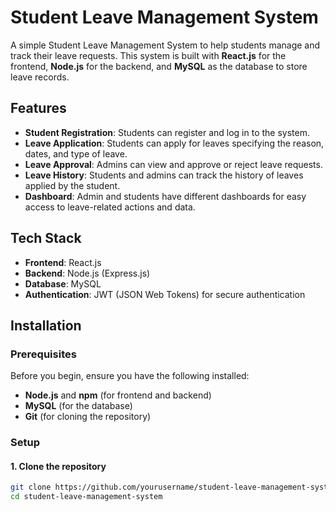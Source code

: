 # Student Leave Management System

A simple Student Leave Management System to help students manage and track their leave requests. This system is built with **React.js** for the frontend, **Node.js** for the backend, and **MySQL** as the database to store leave records.

## Features

- **Student Registration**: Students can register and log in to the system.
- **Leave Application**: Students can apply for leaves specifying the reason, dates, and type of leave.
- **Leave Approval**: Admins can view and approve or reject leave requests.
- **Leave History**: Students and admins can track the history of leaves applied by the student.
- **Dashboard**: Admin and students have different dashboards for easy access to leave-related actions and data.

## Tech Stack

- **Frontend**: React.js
- **Backend**: Node.js (Express.js)
- **Database**: MySQL
- **Authentication**: JWT (JSON Web Tokens) for secure authentication

## Installation

### Prerequisites

Before you begin, ensure you have the following installed:

- **Node.js** and **npm** (for frontend and backend)
- **MySQL** (for the database)
- **Git** (for cloning the repository)

### Setup

#### 1. Clone the repository

```bash
git clone https://github.com/yourusername/student-leave-management-system.git
cd student-leave-management-system
